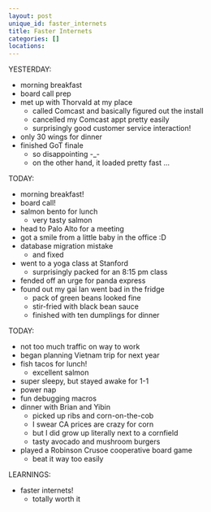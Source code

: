 ```yaml
---
layout: post
unique_id: faster_internets
title: Faster Internets
categories: []
locations: 
---
```


YESTERDAY:
* morning breakfast
* board call prep
* met up with Thorvald at my place
  * called Comcast and basically figured out the install
  * cancelled my Comcast appt pretty easily
  * surprisingly good customer service interaction!
* only 30 wings for dinner
* finished GoT finale
  * so disappointing -_-
  * on the other hand, it loaded pretty fast ...

TODAY:
* morning breakfast!
* board call!
* salmon bento for lunch
  * very tasty salmon
* head to Palo Alto for a meeting
* got a smile from a little baby in the office :D
* database migration mistake
  * and fixed
* went to a yoga class at Stanford
  * surprisingly packed for an 8:15 pm class
* fended off an urge for panda express
* found out my gai lan went bad in the fridge
  * pack of green beans looked fine
  * stir-fried with black bean sauce
  * finished with ten dumplings for dinner

TODAY:
* not too much traffic on way to work
* began planning Vietnam trip for next year
* fish tacos for lunch!
  * excellent salmon
* super sleepy, but stayed awake for 1-1
* power nap
* fun debugging macros
* dinner with Brian and Yibin
  * picked up ribs and corn-on-the-cob
  * I swear CA prices are crazy for corn
  * but I did grow up literally next to a cornfield
  * tasty avocado and mushroom burgers
* played a Robinson Crusoe cooperative board game
  * beat it way too easily

LEARNINGS:
* faster internets!
  * totally worth it
